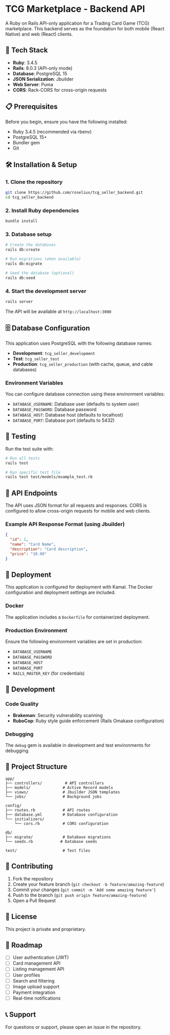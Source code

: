 # TCG Marketplace - Backend API

A Ruby on Rails API-only application for a Trading Card Game (TCG) marketplace. This backend serves as the foundation for both mobile (React Native) and web (React) clients.

## 🚀 Tech Stack

- **Ruby**: 3.4.5
- **Rails**: 8.0.3 (API-only mode)
- **Database**: PostgreSQL 15
- **JSON Serialization**: Jbuilder
- **Web Server**: Puma
- **CORS**: Rack-CORS for cross-origin requests

## 📋 Prerequisites

Before you begin, ensure you have the following installed:

- Ruby 3.4.5 (recommended via rbenv)
- PostgreSQL 15+
- Bundler gem
- Git

## 🛠️ Installation & Setup

### 1. Clone the repository
```bash
git clone https://github.com/roseliux/tcg_seller_backend.git
cd tcg_seller_backend
```

### 2. Install Ruby dependencies
```bash
bundle install
```

### 3. Database setup
```bash
# Create the databases
rails db:create

# Run migrations (when available)
rails db:migrate

# Seed the database (optional)
rails db:seed
```

### 4. Start the development server
```bash
rails server
```

The API will be available at `http://localhost:3000`

## 🗄️ Database Configuration

This application uses PostgreSQL with the following database names:
- **Development**: `tcg_seller_development`
- **Test**: `tcg_seller_test`
- **Production**: `tcg_seller_production` (with cache, queue, and cable databases)

### Environment Variables

You can configure database connection using these environment variables:
- `DATABASE_USERNAME`: Database user (defaults to system user)
- `DATABASE_PASSWORD`: Database password
- `DATABASE_HOST`: Database host (defaults to localhost)
- `DATABASE_PORT`: Database port (defaults to 5432)

## 🧪 Testing

Run the test suite with:
```bash
# Run all tests
rails test

# Run specific test file
rails test test/models/example_test.rb
```

## 📡 API Endpoints

The API uses JSON format for all requests and responses. CORS is configured to allow cross-origin requests for mobile and web clients.

### Example API Response Format (using Jbuilder)
```json
{
  "id": 1,
  "name": "Card Name",
  "description": "Card description",
  "price": "10.99"
}
```

## 🚢 Deployment

This application is configured for deployment with Kamal. The Docker configuration and deployment settings are included.

### Docker
The application includes a `Dockerfile` for containerized deployment.

### Production Environment
Ensure the following environment variables are set in production:
- `DATABASE_USERNAME`
- `DATABASE_PASSWORD`
- `DATABASE_HOST`
- `DATABASE_PORT`
- `RAILS_MASTER_KEY` (for credentials)

## 🔧 Development

### Code Quality
- **Brakeman**: Security vulnerability scanning
- **RuboCop**: Ruby style guide enforcement (Rails Omakase configuration)

### Debugging
The `debug` gem is available in development and test environments for debugging.

## 📁 Project Structure

```
app/
├── controllers/          # API controllers
├── models/              # Active Record models
├── views/               # Jbuilder JSON templates
└── jobs/                # Background jobs

config/
├── routes.rb            # API routes
├── database.yml         # Database configuration
└── initializers/
    └── cors.rb          # CORS configuration

db/
├── migrate/             # Database migrations
└── seeds.rb            # Database seeds

test/                    # Test files
```

## 🤝 Contributing

1. Fork the repository
2. Create your feature branch (`git checkout -b feature/amazing-feature`)
3. Commit your changes (`git commit -m 'Add some amazing feature'`)
4. Push to the branch (`git push origin feature/amazing-feature`)
5. Open a Pull Request

## 📄 License

This project is private and proprietary.

## 🎯 Roadmap

- [ ] User authentication (JWT)
- [ ] Card management API
- [ ] Listing management API
- [ ] User profiles
- [ ] Search and filtering
- [ ] Image upload support
- [ ] Payment integration
- [ ] Real-time notifications

## 📞 Support

For questions or support, please open an issue in the repository.
